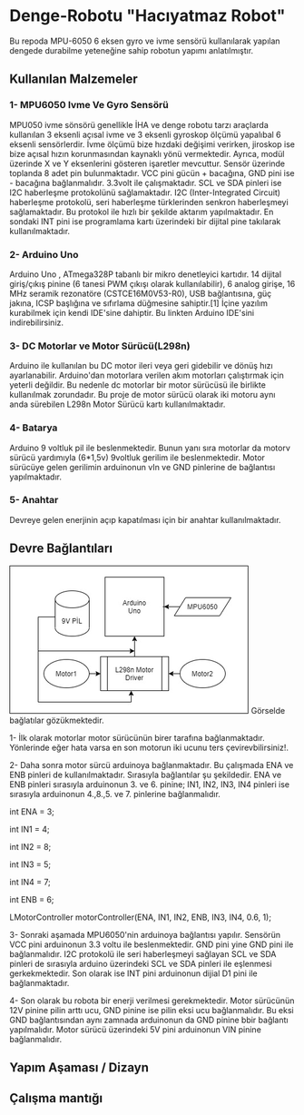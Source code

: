 # Denge-Robotu "Hacıyatmaz Robot"
Bu repoda MPU-6050 6 eksen gyro ve ivme sensörü kullanılarak yapılan dengede durabilme yeteneğine sahip robotun yapımı anlatılmıştır.

## Kullanılan Malzemeler

### 1- MPU6050 Ivme Ve Gyro Sensörü
MPU050 ivme sönsörü genellikle İHA ve denge robotu tarzı araçlarda kullanılan 3 eksenli açısal ivme ve 3 eksenli gyroskop ölçümü yapalıbal 6 eksenli sensörlerdir. İvme ölçümü bize hızdaki değişimi verirken, jiroskop ise bize açısal hızın korunmasından kaynaklı yönü vermektedir. Ayrıca, modül üzerinde X ve Y eksenlerini gösteren işaretler mevcuttur.
Sensör üzerinde toplanda 8 adet pin bulunmaktadır. VCC pini gücün + bacağına, GND pini ise - bacağına bağlanmalıdır. 3.3volt ile çalışmaktadır. 
SCL ve SDA pinleri ise I2C haberleşme protokolünü sağlamaktadır. I2C (Inter-Integrated Circuit) haberleşme protokolü, seri haberleşme türklerinden senkron haberleşmeyi sağlamaktadır. Bu protokol ile hızlı bir şekilde aktarım yapılmaktadır.
En sondaki INT pini ise programlama kartı üzerindeki bir dijital pine takılarak kullanılmaktadır.

### 2- Arduino Uno
Arduino Uno , ATmega328P tabanlı bir mikro denetleyici kartıdır. 14 dijital giriş/çıkış pinine (6 tanesi PWM çıkışı olarak kullanılabilir), 6 analog girişe, 16 MHz seramik rezonatöre (CSTCE16M0V53-R0), USB bağlantısına, güç jakına, ICSP başlığına ve sıfırlama düğmesine sahiptir.[1] İçine yazılım kurabilmek için kendi IDE'sine dahiptir. Bu linkten Arduino IDE'sini indirebilirsiniz.

### 3- DC Motorlar ve Motor Sürücü(L298n)
Arduino ile kullanılan bu DC motor ileri veya geri gidebilir ve dönüş hızı ayarlanabilir. Arduino'dan motorlara verilen akım motorları çalıştırmak için yeterli değildir.
Bu nedenle dc motorlar bir motor sürücüsü ile birlikte kullanılmak zorundadır. Bu proje de motor sürücü olarak iki motoru aynı anda sürebilen L298n Motor Sürücü kartı kullanılmaktadır.

### 4- Batarya
Arduino 9 voltluk pil ile beslenmektedir. Bunun yanı sıra motorlar da motorv sürücü yardımıyla (6*1,5v) 9voltluk gerilim ile beslenmektedir. Motor sürücüye gelen gerilimin arduinonun vIn ve GND pinlerine de bağlantısı yapılmaktadır.

### 5- Anahtar
Devreye gelen enerjinin açıp kapatılması için bir anahtar kullanılmaktadır.

## Devre Bağlantıları
![alt text](https://github.com/Burakzdd/Denge-Robotu/blob/main/Flowchart.jpg)
Görselde bağlatılar gözükmektedir. 


1- İlk olarak motorlar motor sürücünün birer tarafına bağlanmaktadır. Yönlerinde eğer hata varsa en son motorun iki ucunu ters çevirevbilirsiniz!.

2- Daha sonra motor sürcü arduinoya bağlanmaktadır. Bu çalışmada ENA ve ENB pinleri de kullanılmaktadır. Sırasıyla bağlantılar şu şekildedir. ENA ve ENB pinleri sırasıyla arduinonun 3. ve 6. pinine; IN1, IN2, IN3, IN4 pinleri ise sırasıyla arduinonun 4.,8.,5. ve 7. pinlerine bağlanmalıdır.

int ENA = 3;

int IN1 = 4;

int IN2 = 8;

int IN3 = 5;

int IN4 = 7;

int ENB = 6;

LMotorController motorController(ENA, IN1, IN2, ENB, IN3, IN4, 0.6, 1);

3- Sonraki aşamada MPU6050'nin arduinoya bağlantısı yapılır. Sensörün VCC pini arduinonun 3.3 voltu ile beslenmektedir. GND pini yine GND pini ile bağlanmalıdır. I2C protokolü ile seri haberleşmeyi sağlayan SCL ve SDA pinleri de sırasıyla arduino üzerindeki SCL ve SDA pinleri ile eşlenmesi gerkekmektedir. Son olarak ise INT pini arduinonun dijial D1 pini ile bağlanmaktadır.

4- Son olarak bu robota bir enerji verilmesi gerekmektedir. Motor sürücünün 12V pinine pilin arttı ucu, GND pinine ise pilin eksi ucu bağlanmalıdır. Bu eksi GND bağlantısından aynı zamnada arduinonun da GND pinine bbir bağlantı yapılmalıdır. Motor sürücü üzerindeki 5V pini arduinonun VIN pinine bağlanmalıdır.

## Yapım Aşaması / Dizayn

## Çalışma mantığı
